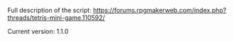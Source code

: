 Full description of the script: https://forums.rpgmakerweb.com/index.php?threads/tetris-mini-game.110592/ 

Current version: 1.1.0
